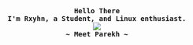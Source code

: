 <p align="center">
  <samp>
    <b>
      Hello There
     <br>
        I'm Rxyhn, a Student, and Linux enthusiast.
    </b>
     <br>
        <image src="https://readme-typing-svg.herokuapp.com?font=Iosevka&size=16&color=BC83E3&center=true&width=410&height=45&lines=I+code+beautiful+and+aesthetic+programs.">
     <br>
     <b>
        ~ Meet Parekh ~
      </b>
    </samp>
</p>
